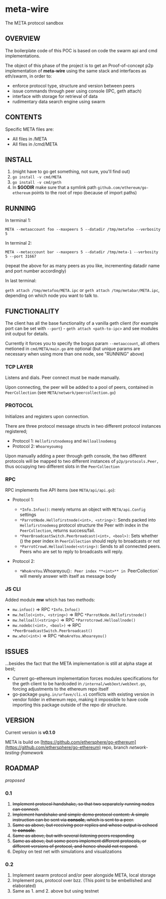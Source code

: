 # meta-wire

The MΞTA protocol sandbox

## OVERVIEW

The boilerplate code of this POC is based on code the swarm api and cmd implementations.

The object of this phase of the project is to get an Proof-of-concept p2p implementation of **meta-wire** using the same stack and interfaces as eth/swarm, in order to:

- enforce protocol type, structure and version between peers
- issue commands through peer using console (IPC, geth attach)
- interface with storage for retrieval of data
- rudimentary data search engine using swarm

## CONTENTS

Specific META files are:

- All files in /META
- All files in /cmd/META

## INSTALL

1. (might have to go get something, not sure, you'll find out)
2. `go install -v cmd/META`
3. `go install -v cmd/geth`
4. In **$GODIR** make sure that a symlink path `github.com/ethereum/go-ethereum`  points to the root of repo (because of import paths)

## RUNNING
 
In terminal 1: 

`META --metaaccount foo --maxpeers 5 --datadir /tmp/metafoo --verbosity 5`

In terminal 2:

`META --metacccount bar --maxpeers 5 --datadir /tmp/meta-1 --verbosity 5 --port 31667`

(repeat the above for as many peers as you like, incrementing datadir name and port number accordingly)

In last terminal:

`geth attach /tmp/metafoo/META.ipc` or  `geth attach /tmp/metabar/META.ipc`, depending on which node you want to talk to.

## FUNCTIONALITY

The client has all the base functionality of a vanilla geth client (for example port can be set with `--port`) - `geth attach <path-to-ipc>` and see modules init output for details.

Currently it forces you to specify the bogus param `--metaaccount`, all others metioned in `cmd/META/main.go` are optional (but unique params are necessary when using more than one node, see "RUNNING" above)

### TCP LAYER

Listens and dials. Peer connect must be made manually.

Upon connecting, the peer will be added to a pool of peers, contained in `PeerCollection` (see `META/network/peercollection.go`)

### PROTOCOL

Initializes and registers upon connection.

There are three protocol message structs in two different protocol instances registered;

- Protocol 1: `Hellofirstnodemsg` and `Helloallnodemsg`
- Protocol 2: `Whoareyoumsg`

Upon manually adding a peer through geth console, the two different protocols will be mapped to two different instances of `p2p/protocols.Peer,` thus occupying two different slots in the `PeerCollection`

### RPC

RPC implements five API items (see `META/api/api.go`):

- Protocol 1:
  * `*Info.Infoo()`: merely returns an object with `META/api.Config` settings
  * `*ParrotNode.Hellofirstnode(<int>, <string>)`: Sends **<string>** packed into `Hellofirstnodemsg` protocol structure the Peer with index <int> in the `PeerCollection`, returns success/fail. 
  * `*PeerBroadcastSwitch.Peerbroadcast(<int>, <bool>)`: Sets whether (**<bool>**) the peer index **<int>** in `PeerCollection` should reply to broadcasts or not
  * `*ParrotCrowd.Helloallnode(<string>)`: Sends  **<string>** to all connected peers. Peers who are set to reply to broadcasts will reply.

- Protocol 2:
  * `*WhoAreYou`.Whoareyou(<int>)`: Peer index **<int>** in `PeerCollection` will merely answer with itself as message body

### JS CLI

Added module **mw** which has two methods:

- `mw.infoo()` => RPC `*Info.Infoo()` 
- `mw.hello(<int>, <string>)` => RPC `*ParrotNode.Hellofirstnode()`
- `mw.helloall(<string>)` => RPC `*Parrotcrowd.Helloallnode()`
- `mw.nodebc(<int>, <bool>)` => RPC `*PeerBroadcastSwitch.Peerbroadcast()`
- `mw.who(<int>)` => RPC `*WhoAreYou.Whoareyou()`


## ISSUES

...besides the fact that the META implementation is still at alpha stage at best;

- Current go-ethereum implementation forces modules specifications for the geth client to be hardcoded in `/internal/web3ext/web3ext.go`, forcing adjustments to the ethereum repo itself
- go-package `gopkg.in/urfave/cli.v1` conflicts with existing version in vendor folder in ethereum repo, making it impossible to have code importing this package outside of the repo dir structure.

## VERSION

Current version is **v0.1.0**

META is build on [https://github.com/ethersphere/go-ethereum](https://github.com/ethersphere/go-ethereum) repo, branch *network-testing-framework*

## ROADMAP

*proposed*

### 0.1

1. ~~Implement protocol handshake, so that two separately running nodes can connect.~~
2. ~~Implement handshake and simple demo protocol content: A simple instruction can be sent via **console**, which is sent to a peer.~~
3. ~~Same as above, but receiving peer replies and whose output is echoed to **console**.~~
4. ~~Same as above, but with several listening peers responding~~
5. ~~Same as above, but some peers implement different protocols, or different versions of protocol, and hence should not respond.~~
6. Deploy on test net with simulations and visualizations

### 0.2

1. Implement swarm protocol and/or peer alongside META, local storage
2. Implement pss, protocol over bzz. (This point to be embellished and elaborated)
3. Same as 1. amd 2. above but using testnet

